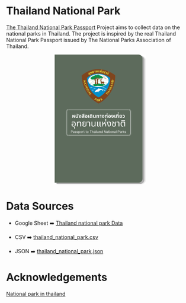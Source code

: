 # Thailand National Park
[The Thailand National Park Passport](https://thailand-national-park-passport.vercel.app/) Project aims to collect data on the national parks in Thailand. The project is inspired by the real Thailand National Park Passport issued by The National Parks Association of Thailand.
<!-- PROJECT LOGO -->
<p align="center">
  <a href="https://github.com/anuwatavis/thailand-national-park-passport">
   <img src="readme/passport.png" alt="Alt text" width="250" height="350" alt="Logo">
  </a>
</p>

# Data Sources
- Google Sheet
➡️ [Thailand national park Data](https://docs.google.com/spreadsheets/d/1LndYT5VX8lZQsjtQko5yoky9ri_UkXEmiGY__QIN_Bk/edit?usp=sharing)

- CSV
➡️ [thailand_national_park.csv](https://docs.google.com/spreadsheets/d/e/2PACX-1vQFUHODCeW0tq-ZAvJb6PoWxPBntEKaI3inZuOqL99EQAWrPl01Cs0v2jZPvXY8mCRPwi2G4lk1OuB6/pub?gid=125491161&single=true&output=csv)
- JSON
➡️ [thailand_national_park.json](https://raw.githubusercontent.com/wiki/anuwatavis/thailand-national-park-passport/thailand_national_park.json)
  

# Acknowledgements
[National park in thailand](https://portal.dnp.go.th/Content/nationalpark?contentId=24757)
